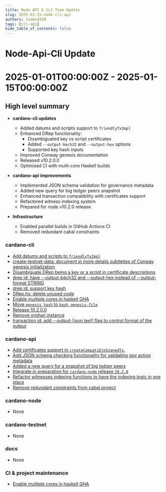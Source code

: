 ```yaml
---
title: Node API & CLI Team Update
slug: 2025-01-15-node-cli-api
authors: Jimbo4350
tags: [cli-api]
hide_table_of_contents: false
---
```


# Node-Api-Cli Update
# 2025-01-01T00:00:00Z - 2025-01-15T00:00:00Z

## High level summary
- **cardano-cli updates**
  - Added datums and scripts support to `friendlyTxImpl`
  - Enhanced DRep functionality:
    - Disambiguated key vs script certificates
    - Added `--output-bech32` and `--output-hex` options
    - Supported key hash inputs
  - Improved Conway genesis documentation
  - Released v10.2.0.0
  - Optimized CI with multi-core Haskell builds

- **cardano-api improvements**
  - Implemented JSON schema validation for governance metadata
  - Added new query for big ledger peers snapshot
  - Enhanced transaction compatibility with certificates support
  - Refactored witness indexing system
  - Prepared for node v10.2.0 release

- **Infrastructure**
  - Enabled parallel builds in GitHub Actions CI
  - Removed redundant cabal constraints

### cardano-cli
- [Add datums and scripts to `friendlyTxImpl`](https://github.com/IntersectMBO/cardano-cli/pull/977)
- [create-testnet-data: document in more details subtleties of Conway genesis initialization](https://github.com/IntersectMBO/cardano-cli/pull/1003)
- [Disambiguate DRep being a key or a script in certificate descriptions](https://github.com/IntersectMBO/cardano-cli/pull/1007)
- [drep id: have --output-bech32 and --output-hex instead of --output-format STRING](https://github.com/IntersectMBO/cardano-cli/pull/1017)
- [drep id: support key hash](https://github.com/IntersectMBO/cardano-cli/pull/1009)
- [DRep.hs: delete unused code](https://github.com/IntersectMBO/cardano-cli/pull/1016)
- [Enable multiple cores in haskell GHA](https://github.com/IntersectMBO/cardano-cli/pull/1006)
- [Move `genesis hash` to `hash genesis-file`](https://github.com/IntersectMBO/cardano-cli/pull/982)
- [Release 10.2.0.0 ](https://github.com/IntersectMBO/cardano-cli/pull/1008)
- [Remove orphan instance](https://github.com/IntersectMBO/cardano-cli/pull/1004)
- [transaction id: add --output-[json,text] flag to control format of the output](https://github.com/IntersectMBO/cardano-cli/pull/1005)

### cardano-api
- [Add certificates support in `createCompatibleSignedTx`.](https://github.com/IntersectMBO/cardano-api/pull/691)
- [Add JSON schema checking functionality for validating gov action metadata](https://github.com/IntersectMBO/cardano-api/pull/713)
- [Added a new query for a snapshot of big ledger peers](https://github.com/IntersectMBO/cardano-api/pull/521)
- [Integrate in preparation for `cardano-node` release `10.2.0`](https://github.com/IntersectMBO/cardano-api/pull/687)
- [Refactor witnesses indexing functions to have the indexing logic in one place](https://github.com/IntersectMBO/cardano-api/pull/697)
- [Remove redundant constraints from cabal.project](https://github.com/IntersectMBO/cardano-api/pull/721)

### cardano-node
- None

### cardano-testnet
- None

### docs
- None

### CI & project maintenance
- [Enable multiple cores in haskell GHA](https://github.com/IntersectMBO/cardano-api/pull/629)

